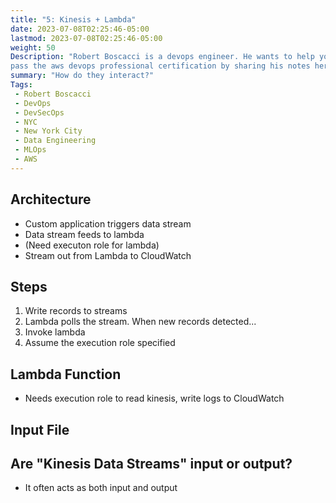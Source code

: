 ```yaml
---
title: "5: Kinesis + Lambda"
date: 2023-07-08T02:25:46-05:00
lastmod: 2023-07-08T02:25:46-05:00
weight: 50
Description: "Robert Boscacci is a devops engineer. He wants to help you \
pass the aws devops professional certification by sharing his notes here." # Keep to 150-160 chars
summary: "How do they interact?"
Tags:
 - Robert Boscacci
 - DevOps
 - DevSecOps
 - NYC
 - New York City
 - Data Engineering
 - MLOps
 - AWS
---
```


## Architecture
- Custom application triggers data stream
- Data stream feeds to lambda
- (Need executon role for lambda)
- Stream out from Lambda to CloudWatch

## Steps
1. Write records to streams
2. Lambda polls the stream. When new records detected...
3. Invoke lambda
4. Assume the execution role specified

## Lambda Function
- Needs execution role to read kinesis, write logs to CloudWatch

## Input File

## Are "Kinesis Data Streams" input or output?
- It often acts as both input and output
